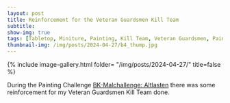 ```yaml
---
layout: post
title: Reinforcement for the Veteran Guardsmen Kill Team
subtitle:
show-img: true
tags: [Tabletop, Miniture, Painting, Kill Team, Veteran Guardsmen, Painting Challenge, Death Korps]
thumbnail-img: /img/posts/2024-04-27/b4_thump.jpg
---
```


{% include image-gallery.html folder= "/img/posts/2024-04-27/" title=false %}

During the Painting Challenge [BK-Malchallenge: Altlasten](https://www.brueckenkopf-online.com/2024/bk-malchallenge-taenzer-und-altlasten/) there was some reinforcement for my Veteran Guardsmen Kill Team done.
